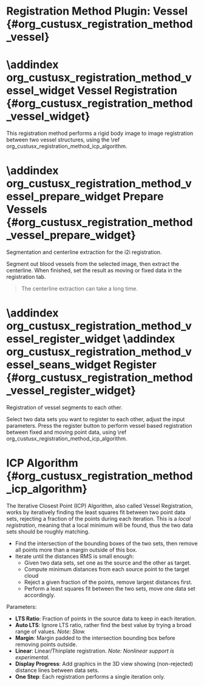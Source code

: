 Registration Method Plugin: Vessel {#org_custusx_registration_method_vessel}
===================

\addindex org_custusx_registration_method_vessel_widget
Vessel Registration {#org_custusx_registration_method_vessel_widget}
========================

This registration method performs a rigid body image to image registration between two vessel structures, using the \ref org_custusx_registration_method_icp_algorithm.

\addindex org_custusx_registration_method_vessel_prepare_widget
Prepare Vessels {#org_custusx_registration_method_vessel_prepare_widget}
===========================================================

Segmentation and centerline extraction for the i2i registration.

Segment out blood vessels from the selected image, then extract the centerline.
When finished, set the result as moving or fixed data in the registration tab.

> The centerline extraction can take a long time.


\addindex org_custusx_registration_method_vessel_register_widget
\addindex org_custusx_registration_method_vessel_seans_widget
Register {#org_custusx_registration_method_vessel_register_widget}
===========================================================

Registration of vessel segments to each other.

Select two data sets you want to register to each other, adjust the input parameters.
Press the register button to perform vessel based registration between fixed and moving point data, using \ref org_custusx_registration_method_icp_algorithm.

ICP Algorithm {#org_custusx_registration_method_icp_algorithm}
========================

The Iterative Closest Point (ICP) Algorithm, also called Vessel Registration, works by iteratively finding the least squares fit between two point data sets, rejecting a fraction of the points during each iteration. This is a *local registration*, meaning that a local minimum will be found, thus the two data sets should be roughly matching.
- Find the intersection of the bounding boxes of the two sets, then remove all points more than a margin outside of this box.
- Iterate until the distances RMS is small enough:
  - Given two data sets, set one as the source and the other as target.
  - Compute minimum distances from each source point to the target cloud
  - Reject a given fraction of the points, remove largest distances first.
  - Perform a least squares fit between the two sets, move one data set accordingly.
  
Parameters:
- **LTS Ratio**: Fraction of points in the source data to keep in each iteration. 
- **Auto LTS**: Ignore LTS ratio, rather find the best value by trying a broad range of values. *Note: Slow.*
- **Margin**: Margin padded to the intersection bounding box before removing points outside.
- **Linear**: Linear/Thinplate registration. *Note: Nonlinear support is experimental.*
- **Display Progress**: Add graphics in the 3D view showing (non-rejected) distance lines between data sets.
- **One Step**: Each registration performs a single iteration only.
